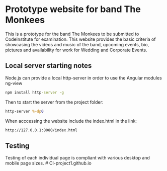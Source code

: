 # Prototype website for band The Monkees

This is a prototype for the band The Monkees to be submitted to CodeInstitute for examination.
This website provides the basic criteria of showcasing the videos and music of the band, upcoming events, bio, pictures and availability for work for Wedding and Corporate Events.

## Local server starting notes 

Node.js can provide a local http-server in order to use the Angular modules ng-view

```cmd
npm install http-server -g
```

Then to start the server from the project folder:
```cmd
http-server %~dp0
```

When acccessing the website include the index.html in the link:
```cmd
http://127.0.0.1:8080/index.html
```

## Testing

Testing of each individual page is compliant with various desktop and mobile page sizes. # CI-project1.github.io
